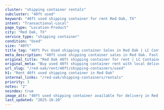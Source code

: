 ```yaml
---
cluster: "shipping container rentals"
subcluster: "40ft used"
keyword: "40ft used shipping container for rent Red Oak, TX"
intent: "Transactional-Local"
page_type: "Location-Product"
city: "Red Oak, TX"
service_type: "shipping container"
condition: "Used"
size: "40ft"
title_tag: "40ft Pvc Used shipping container Sales in Red Oak | LC Container"
meta_description: "40ft used shipping container sales in Red Oak. Fast delivery, competitive pricing. Serving shipping containers area. Quote ID: DN1. Call (214) 524-4168 for your free quote today."
original_title: "Red Oak 40ft shipping container for rent | LC Container"
original_meta: "Buy used 40ft shipping container rent with local delivery in Red Oak, TX. LC Container — local Since 2003. Request a fast quote today."
url_slug: "/red-oak/rent/40ft/shipping-containers/used"
h1: "Rent 40ft used shipping container in Red Oak"
internal_links: "/red-oak/shipping-containers/rentals"
priority: 3
notes: "2"
noindex: true
image_alt: "40ft used shipping container available for delivery in Red Oak"
last_updated: "2025-10-20"
---
```


<!-- TODO: Add unique city/inventory copy, images, and internal links here. -->
